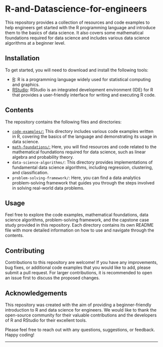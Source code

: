 # R-and-Datascience-for-engineers

This repository provides a collection of resources and code examples to help engineers get started with the R programming language and introduce them to the basics of data science. It also covers some mathematical foundations required for data science and includes various data science algorithms at a beginner level.

## Installation

To get started, you will need to download and install the following tools:

- [R](https://mirror.niser.ac.in/cran/): R is a programming language widely used for statistical computing and graphics.
- [RStudio](https://posit.co/download/rstudio-desktop/): RStudio is an integrated development environment (IDE) for R that provides a user-friendly interface for writing and executing R code.

## Contents

The repository contains the following files and directories:

- [`code-examples/`:](https://github.com/Uninterestedguy/R-and-Datascience-for-engineers/tree/main/Basic%20R%20programs) This directory includes various code examples written in R, covering the basics of the language and demonstrating its usage in data science.
- [`math-foundations/`:](https://github.com/Uninterestedguy/R-and-Datascience-for-engineers/tree/main/LINEAR%20ALGEBRA%20AND%20MATRICES) Here, you will find resources and code related to the mathematical foundations required for data science, such as linear algebra and probability theory.
- `data-science-algorithms/`: This directory provides implementations of fundamental data science algorithms, including regression, clustering, and classification.
- `problem-solving-framework/`: Here, you can find a data analytics problem-solving framework that guides you through the steps involved in solving real-world data problems.

## Usage

Feel free to explore the code examples, mathematical foundations, data science algorithms, problem-solving framework, and the capstone case study provided in this repository. Each directory contains its own README file with more detailed information on how to use and navigate through the contents.

## Contributing

Contributions to this repository are welcome! If you have any improvements, bug fixes, or additional code examples that you would like to add, please submit a pull request. For larger contributions, it is recommended to open an issue first to discuss the proposed changes.

## Acknowledgements

This repository was created with the aim of providing a beginner-friendly introduction to R and data science for engineers. We would like to thank the open-source community for their valuable contributions and the developers of R and RStudio for their excellent tools.

Please feel free to reach out with any questions, suggestions, or feedback. Happy coding!

---
